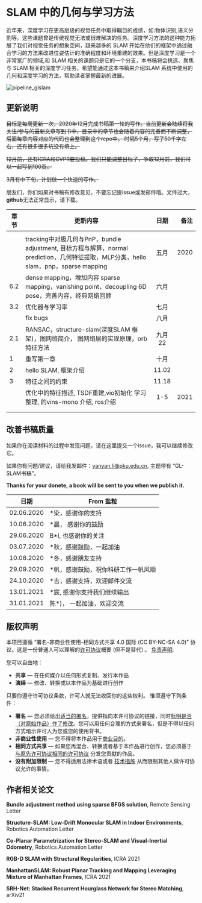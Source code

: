 # SLAM 中的几何与学习方法 

近年来，深度学习在更高层级的视觉任务中取得瞩目的成绩，如:物体识别,语义分割等。这些课题曾是传统视觉无法或很难解决的任务。深度学习方法的这种能力拓展了我们对视觉任务的想象空间，越来越多的 SLAM 开始在他们的框架中通过融合学习的方法来改进位姿估计的准确程度和环境重建的效果。但是深度学习是一个非常宽广的领域,和 SLAM 相关的课题只是它的一个分支，本书稿将会挑选、聚焦与 SLAM 相关的深度学习任务，希望能通过这本书稿来介绍SLAM 系统中使用的几何和深度学习的方法，帮助读者掌握最新的进展。

![pipeline_glslam](images/pipeline_glslam.png)

## 更新说明

~~目标是每周更新一次，2020年12月完成书稿第一轮的写作。当前更新会陆续将我关注/参与的最新文章写到书中，目录中的章节也会随着内容的完善而不断调整，后面每章内容对应的代码也会整理到这个repo中。
时隔5个月，写了50千字左右，还有很多很多坑没有填上。~~

~~12月前，还有ICRA和CVPR要投稿。我们只能调整目标了，争取12月前，我们可以一起写到100页。~~

~~3月有中下旬，计划做一个快速的写作。~~

朋友们，你们如果对书稿有修改意见，不要忘记提issue或发邮件哦。文件过大，**github**无法正常显示，请下载。

| 章节 | 更新内容                                                     |  日期  | 备注 |
| ---- | ------------------------------------------------------------ | :----: | ---: |
|      |                                                              |        |      |
|      | tracking中对极几何与PnP，bundle adjustment, 目标方程与解算，normal prediction，几何特征提取，MLP分类，hello slam，pnp，sparse mapping |  五月  | 2020 |
| 6.2  | dense mapping，增加内容 sparse mapping，vanishing point，decoupling 6D pose，完善内容，经典网络回顾 |  六月  |      |
| 3.2  | 优化器与学习率                                               |  七月  |      |
|      | fix bugs                                                     |  八月  |      |
| 2.1  | RANSAC，structure-slam(深度SLAM 框架)，图网络简介， 图网络层的实现原理，orb 特征方法 | 九月22 |      |
| 1    | 重写第一章                                                   |  十月  |      |
| 2    | hello SLAM, 框架介绍                                         | 11.02  |      |
| 3    | 特征之间的约束                                               | 11.18  |      |
|      | 优化中的特征描述, TSDF重建,vio初始化 学习整理, 的vins-mono 介绍, ros介绍 |  1-5   | 2021 |
|      |                                                              |        |      |
|      |                                                              |        |      |


## 改善书稿质量

如果你在阅读材料的过程中发现问题，请在这里提交一个issue，我可以继续修改它。

如果你有问题/建议，请给我发邮件：yanyan.li@pku.edu.cn, 主题带有 “GL-SLAM书稿”。



**Thanks for your donete, a book will be sent to you when we publish it.**

| 日期       | From 盐粒                           |
| ---------- | ----------------------------------- |
| 02.06.2020 | *染，感谢你的支持                   |
| 10.06.2020 | *晨， 感谢你的鼓励                  |
| 29.06.2020 | B*I, 也感谢你的关注                 |
| 03.07.2020 | *秋，感谢鼓励，一起加油             |
| 10.08.2020 | *冬，感谢朋友支持                   |
| 29.09.2020 | *帆，感谢鼓励，祝你科研工作一帆风顺 |
| 24.10.2020 | *吉，感谢支持，欢迎邮件交流         |
| 13.01.2021 | *宸, 感谢你支持我们继续输出         |
| 31.01.2021 | 陈*)， 一起加油，欢迎交流           |


## 版权声明

本项目遵循 “署名-非商业性使用-相同方式共享 4.0 国际 (CC BY-NC-SA 4.0)” 协议。这是一份普通人可以理解的[许可协议](https://creativecommons.org/licenses/by-nc-sa/4.0/legalcode.zh-Hans)概要 (但不是替代) 。 [免责声明](https://creativecommons.org/licenses/by-nc-sa/4.0/deed.zh#).

您可以自由地：

- **共享** — 在任何媒介以任何形式复制、发行本作品
- **演绎** — 修改、转换或以本作品为基础进行创作

只要你遵守许可协议条款，许可人就无法收回你的这些权利。 惟须遵守下列条件：

- **署名** — 您必须给出[适当的署名](https://creativecommons.org/licenses/by-nc-sa/4.0/deed.zh#)，提供指向本许可协议的链接，同时[标明是否（对原始作品）作了修改](https://creativecommons.org/licenses/by-nc-sa/4.0/deed.zh#)。您可以用任何合理的方式来署名，但是不得以任何方式暗示许可人为您或您的使用背书。
- **非商业性使用** — 您不得将本作品用于[商业目的](https://creativecommons.org/licenses/by-nc-sa/4.0/deed.zh#)。
- **相同方式共享** — 如果您再混合、转换或者基于本作品进行创作，您必须基于[与原先许可协议相同的许可协议](https://creativecommons.org/licenses/by-nc-sa/4.0/deed.zh#) 分发您贡献的作品。
- **没有附加限制** — 您不得适用法律术语或者 [技术措施](https://creativecommons.org/licenses/by-nc-sa/4.0/deed.zh#) 从而限制其他人做许可协议允许的事情。

## 作者相关论文

**Bundle adjustment method using sparse BFGS solution**, Remote Sensing Letter 

**Structure-SLAM: Low-Drift Monocular SLAM in Indoor Environments**, Robotics Automation Letter

**Co-Planar Parametrization for Stereo-SLAM and Visual-Inertial Odometry**, Robotics Automation Letter

**RGB-D SLAM with Structural Regularities**,  ICRA 2021

**ManhattanSLAM: Robust Planar Tracking and Mapping Leveraging Mixture of Manhattan Frames**, ICRA 2021

**SRH-Net: Stacked Recurrent Hourglass Network for Stereo Matching**, arXiv21
